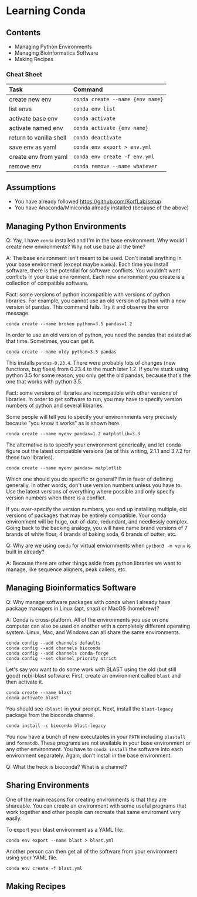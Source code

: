 Learning Conda
==============

## Contents ##

+ Managing Python Environments
+ Managing Bioinformatics Software
+ Making Recipes

### Cheat Sheet

| Task                    | Command
|:------------------------|:------------------------------------------
| create new env          | `conda create --name {env name}`
| list envs               | `conda env list`
| activate base env       | `conda activate`
| activate named env      | `conda activate {env name}`
| return to vanilla shell | `conda deactivate`
| save env as yaml        | `conda env export > env.yml`
| create env from yaml    | `conda env create -f env.yml`
| remove env              | `conda remove --name whatever`

## Assumptions ##

* You have already followed https://github.com/KorfLab/setup
* You have Anaconda/Miniconda already installed (because of the above)

## Managing Python Environments ##

Q: Yay, I have `conda` installed and I'm in the base environment. Why would I
create new environments? Why not use base all the time?

A: The base environment isn't meant to be used. Don't install anything in your
base environment (except maybe `mamba`). Each time you install software, there
is the potential for software conflicts. You wouldn't want conflicts in your
base environment. Each new environment you create is a collection of compatible
software.

Fact: some versions of python incompatible with versions of python libraries.
For example, you cannot use an old version of python with a new version of
pandas. This command fails. Try it and observe the error message.

```
conda create --name broken python=3.5 pandas=1.2
```

In order to use an old version of python, you need the pandas that existed at
that time. Sometimes, you can get it.

```
conda create --name oldy python=3.5 pandas
```

This installs `pandas-0.23.4`. There were probably lots of changes (new
functions, bug fixes) from 0.23.4 to the much later 1.2. If you're stuck using
python 3.5 for some reason, you only get the old pandas, because that's the one
that works with python 3.5.

Fact: some versions of libraries are incompatible with other versions of
libraries. In order to get software to run, you may have to specify version
numbers of python and several libraries.

Some people will tell you to specify your environnments very precisely because
"you know it works" as is shown here.

```
conda create --name myenv pandas=1.2 matplotlib=3.3
```

The alternative is to specify your environment generically, and let conda
figure out the latest compatible versions (as of this writing, 2.1.1 and 3.7.2
for these two libraries).

```
conda create --name myenv pandas= matplotlib
```

Which one should you do specific or general? I'm in favor of defining
generally. In other words, don't use version numbers unless you have to. Use
the latest versions of everything where possible and only specify version
numbers when there is a conflict.

If you over-specify the version numbers, you end up installing multiple, old
versions of packages that may be entirely compatible. Your conda environment
will be huge, out-of-date, redundant, and needlessly complex. Going back to the
backing analogy, you will have name brand versions of 7 brands of white flour,
4 brands of baking soda, 6 brands of butter, etc.

Q: Why are we using `conda` for virtual enviornments when `python3 -m venv` is
built in already?

A: Because there are other things aside from python libraries we want to
manage, like sequence aligners, peak callers, etc.


## Managing Bioinformatics Software ##

Q: Why manage software packages with conda when I already have package managers
in Linux (apt, snap) or MacOS (homebrew)?

A: Conda is cross-platform. All of the environments you use on one computer can
also be used on another with a completely different operating system. Linux,
Mac, and Windows can all share the same environments.

```
conda config --add channels defaults
conda config --add channels bioconda
conda config --add channels conda-forge
conda config --set channel_priority strict
```

Let's say you want to do some work with BLAST using the old (but still good)
ncbi-blast software. First, create an environment called `blast` and then
activate it.

```
conda create --name blast
conda activate blast
```

You should see `(blast)` in your prompt. Next, install the `blast-legacy`
package from the bioconda channel.

```
conda install -c bioconda blast-legacy
```

You now have a bunch of new executables in your `PATH` including `blastall` and
`formatdb`. These programs are not available in your base environment or any
other environment. You have to `conda install` the software into each
environment separately. Again, don't install in the base environment.

Q: What the heck is bioconda? What is a channel?


## Sharing Environments ##

One of the main reasons for creating environments is that they are shareable.
You can create an environment with some useful programs that work together and
other people can recreate that same enviroment very easily.

To export your blast environment as a YAML file:

```
conda env export --name blast > blast.yml
```

Another person can then get all of the software from your environment using
your YAML file.

```
conda env create -f blast.yml
```


## Making Recipes ##